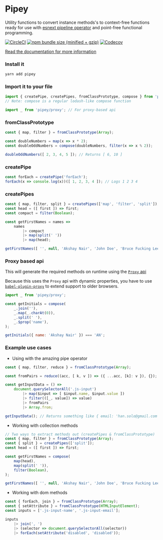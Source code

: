 
# Pipey
Utility functions to convert instance methods's to context-free functions ready for use with [esnext pipeline operator](https://github.com/tc39/proposal-pipeline-operator) and point-free functional programming.

[![CircleCI](https://img.shields.io/circleci/project/github/phenax/pipey/master.svg?style=for-the-badge)](https://circleci.com/gh/phenax/pipey)
[![npm bundle size (minified + gzip)](https://img.shields.io/bundlephobia/minzip/pipey.svg?style=for-the-badge)](https://www.npmjs.com/package/pipey)
[![Codecov](https://img.shields.io/codecov/c/github/phenax/pipey.svg?style=for-the-badge)](https://codecov.io/gh/phenax/pipey)


[Read the documentation for more information](https://github.com/phenax/pipey/tree/master/docs)


### Install it
```bash
yarn add pipey
```

### Import it to your file
```js
import { createPipe, createPipes, fromClassPrototype, compose } from 'pipey';
// Note: compose is a regular lodash-like compose function

import _ from 'pipey/proxy'; // For proxy-based api
```

### fromClassPrototype
```js
const { map, filter } = fromClassPrototype(Array);

const doubleNumbers = map(x => x * 2);
const doubleOddNumbers = compose(doubleNumbers, filter(x => x % 2));

doubleOddNumbers([ 2, 3, 4, 5 ]); // Returns [ 6, 10 ]
```

### createPipe
```js
const forEach = createPipe('forEach');
forEach(x => console.log(x))([ 1, 2, 3, 4 ]); // Logs 1 2 3 4
```

### createPipes
```js
const { map, filter, split } = createPipes(['map', 'filter', 'split']);
const head = ([ first ]) => first;
const compact = filter(Boolean);

const getFirstNames = names =>
    names
        |> compact
        |> map(split(' '))
        |> map(head);

getFirstNames([ '', null, 'Akshay Nair', 'John Doe', 'Bruce Fucking Lee' ]); // Returns ['Akshay', 'John', 'Bruce']
```

### Proxy based api
This will generate the required methods on runtime using the [`Proxy` api](https://developer.mozilla.org/en-US/docs/Web/JavaScript/Reference/Global_Objects/Proxy)

Because this uses the `Proxy` api with dynamic properties, you have to use [`babel-plugin-proxy`](https://www.npmjs.com/package/babel-plugin-proxy) to extend support to older browsers.

```js
import _ from 'pipey/proxy';

const getInitials = compose(
    _.join(''),
    _.map(_.charAt(0)),
    _.split(' '),
    _.$prop('name'),
);

getInitials({ name: 'Akshay Nair' }) === 'AN';
```

### Example use cases

* Using with the amazing pipe operator
```js
const { map, filter, reduce } = fromClassPrototype(Array);

const fromPairs = reduce((acc, [ k, v ]) => ({ ...acc, [k]: v }), {});

const getInputData = () =>
    document.querySelectorAll('.js-input')
        |> map($input => [ $input.name, $input.value ])
        |> filter(([_, value]) => value)
        |> fromPairs
        |> Array.from;

getInputData(); // Returns something like { email: 'han.solo@gmail.com', name: 'Han Solo' }
```

* Working with collection methods
```js
// Two ways to extract methods out (createPipes & fromClassPrototype)
const { map, filter } = fromClassPrototype(Array);
const { split } = createPipes(['split']);
const head = ([ first ]) => first;

const getFirstNames = compose(
    map(head),
    map(split(' ')),
    filter(Boolean),
);

getFirstNames([ '', null, 'Akshay Nair', 'John Doe', 'Bruce Fucking Lee' ]); // Returns ['Akshay', 'John', 'Bruce']
```


* Working with dom methods
```js
const { forEach, join } = fromClassPrototype(Array);
const { setAttribute } = fromClassPrototype(HTMLInputElement);
const inputs = ['.js-input-name', '.js-input-email'];

inputs
    |> join(', ')
    |> (selector => document.querySelectorAll(selector))
    |> forEach(setAttribute('disabled', 'disabled'));
```
